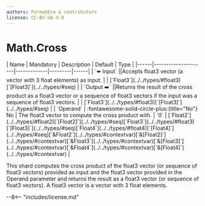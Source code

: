 ```yaml
---
authors: Formabble & contributors
license: CC-BY-SA-4.0
---
```



# Math.Cross

<div class="sh-parameters" markdown="1">
| Name | Mandatory | Description | Default | Type |
|------|---------------------|-------------|---------|------|
| `⬅️ Input` ||Accepts float3 vector (a vector with 3 float elements) as input. | | [`Float3`](../../types/#float3)[`[Float3]`](../../types/#seq) |
| `Output ➡️` ||Returns the result of the cross product as a float3 vector or a sequence of float3 vectors if the input was a sequence of float3 vectors. | | [`Float3`](../../types/#float3)[`[Float3]`](../../types/#seq) |
| `Operand` | :fontawesome-solid-circle-plus:{title="No"} No  | The float3 vector to compute the cross product with. | `0` | [`Float2`](../../types/#float2)[`[Float2]`](../../types/#seq)[`Float3`](../../types/#float3)[`[Float3]`](../../types/#seq)[`Float4`](../../types/#float4)[`[Float4]`](../../types/#seq)[`&Float2`](../../types/#contextvar)[`&[Float2]`](../../types/#contextvar)[`&Float3`](../../types/#contextvar)[`&[Float3]`](../../types/#contextvar)[`&Float4`](../../types/#contextvar)[`&[Float4]`](../../types/#contextvar) |

</div>

This shard computes the cross product of the float3 vector (or sequence of float3 vectors) provided as input and the float3 vector provided in the Operand parameter and returns the result as a float3 vector (or sequence of float3 vectors). A float3 vector is a vector with 3 float elements.

--8<-- "includes/license.md"

